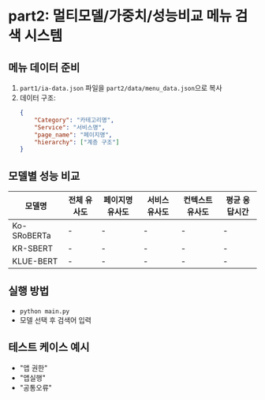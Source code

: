 # part2: 멀티모델/가중치/성능비교 메뉴 검색 시스템

## 메뉴 데이터 준비
1. `part1/ia-data.json` 파일을 `part2/data/menu_data.json`으로 복사
2. 데이터 구조:
   ```json
   {
       "Category": "카테고리명",
       "Service": "서비스명",
       "page_name": "페이지명",
       "hierarchy": ["계층 구조"]
   }
   ```

## 모델별 성능 비교

| 모델명 | 전체 유사도 | 페이지명 유사도 | 서비스 유사도 | 컨텍스트 유사도 | 평균 응답시간 |
|--------|------------|----------------|--------------|----------------|--------------|
| Ko-SRoBERTa | - | - | - | - | - |
| KR-SBERT | - | - | - | - | - |
| KLUE-BERT | - | - | - | - | - |

## 실행 방법
- `python main.py`
- 모델 선택 후 검색어 입력

## 테스트 케이스 예시
- "앱 권한"
- "앱실행"
- "공통오류" 